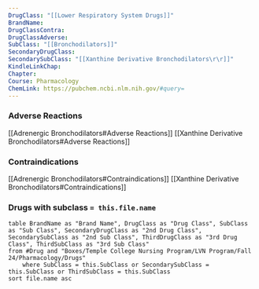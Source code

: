 ```yaml
---
DrugClass: "[[Lower Respiratory System Drugs]]"
BrandName: 
DrugClassContra: 
DrugClassAdverse: 
SubClass: "[[Bronchodilators]]"
SecondaryDrugClass: 
SecondarySubClass: "[[Xanthine Derivative Bronchodilators\r\r]]"
KindleLinkChap: 
Chapter: 
Course: Pharmacology
ChemLink: https://pubchem.ncbi.nlm.nih.gov/#query=
---
```

### Adverse Reactions 
[[Adrenergic Bronchodilators#Adverse Reactions]]
[[Xanthine Derivative Bronchodilators#Adverse Reactions]]

### Contraindications
[[Adrenergic Bronchodilators#Contraindications]]
[[Xanthine Derivative Bronchodilators#Contraindications]]

### Drugs with subclass `= this.file.name`
```dataview
table BrandName as "Brand Name", DrugClass as "Drug Class", SubClass as "Sub Class", SecondaryDrugClass as "2nd Drug Class", SecondarySubClass as "2nd Sub Class", ThirdDrugClass as "3rd Drug Class", ThirdSubClass as "3rd Sub Class"
from #Drug and "Boxes/Temple College Nursing Program/LVN Program/Fall 24/Pharmacology/Drugs" 
	where SubClass = this.SubClass or SecondarySubClass = this.SubClass or ThirdSubClass = this.SubClass
sort file.name asc
```



